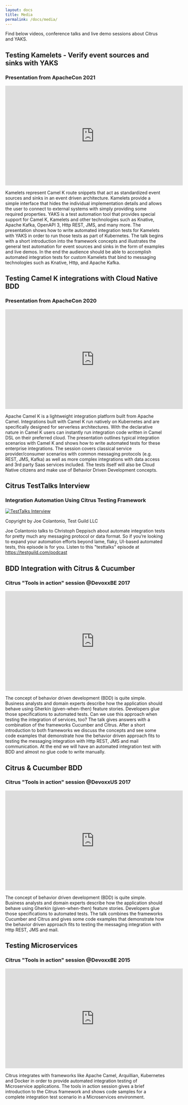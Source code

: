 ```yaml
---
layout: docs
title: Media
permalink: /docs/media/
---
```


Find below videos, conference talks and live demo sessions about Citrus and YAKS.

## Testing Kamelets - Verify event sources and sinks with YAKS
### Presentation from ApacheCon 2021

<iframe width="560" height="315" src="https://www.youtube.com/embed/mIfmMFOgdbI" frameborder="0" allowfullscreen></iframe>

Kamelets represent Camel K route snippets that act as standardized event sources and sinks in an event driven architecture. 
Kamelets provide a simple interface that hides the individual implementation details and allows the user to connect to external 
systems with simply providing some required properties. 
YAKS is a test automation tool that provides special support for Camel K, Kamelets and other technologies such as Knative, 
Apache Kafka, OpenAPI 3, Http REST, JMS, and many more. 
The presentation shows how to write automated integration tests for Kamelets with YAKS in order to run those tests as part of Kubernetes. 
The talk begins with a short introduction into the framework concepts and illustrates the general test automation for event sources
and sinks in the form of examples and live demos. 
In the end the audience should be able to accomplish automated integration tests for custom Kamelets that bind to messaging 
technologies such as Knative, Http, and Apache Kafka.

## Testing Camel K integrations with Cloud Native BDD
### Presentation from ApacheCon 2020

<iframe width="560" height="315" src="https://www.youtube.com/embed/aYLLtj6TdjM" frameborder="0" allowfullscreen></iframe>

Apache Camel K is a lightweight integration platform built from Apache Camel. 
Integrations built with Camel K run natively on Kubernetes and are specifically designed for serverless architectures.
With the declarative nature in Camel K users can instantly run integration code written in Camel DSL on their preferred cloud. 
The presentation outlines typical integration scenarios with Camel K and shows how to write automated tests for these enterprise integrations. 
The session covers classical service provider/consumer scenarios with common messaging protocols (e.g. REST, JMS, Kafka) 
as well as more complex integrations with data access and 3rd party Saas services included. 
The tests itself will also be Cloud Native citizens and make use of Behavior Driven Development concepts.

## Citrus TestTalks Interview
### Integration Automation Using Citrus Testing Framework

<a href="https://testguild.com/podcast/automation/190-integration-automation-using-citrus-testing-framework-christoph-deppisch/" target="_blank"><img src="/img/assets/testtalks-interview/thumbnail.png" alt="TestTalks Interview"></a>

Copyright by Joe Colantonio, Test Guild LLC

Joe Colantonio talks to Christoph Deppisch about automate integration tests for pretty much any messaging protocol or data format.
So if you’re looking to expand your automation efforts beyond lame, flaky, UI-based automated tests, this episode is for you.
Listen to this "testtalks" episode at <a href="https://testguild.com/podcast/automation/190-integration-automation-using-citrus-testing-framework-christoph-deppisch/" target="_blank">https://testguild.com/podcast</a>
    
## BDD Integration with Citrus & Cucumber
### Citrus "Tools in action" session @DevoxxBE 2017

<iframe width="560" height="315" src="https://www.youtube.com/embed/X76Wz0MNdrc" frameborder="0" allowfullscreen></iframe>

The concept of behavior driven development (BDD) is quite simple. 
Business analysts and domain experts describe how the application should behave using Gherkin (given-when-then) feature stories.
Developers glue those specifications to automated tests. 
Can we use this approach when testing the integration of services, too? 
The talk gives answers with a combination of the frameworks Cucumber and Citrus.
After a short introduction to both frameworks we discuss the concepts and see some code examples that demonstrate how 
the behavior driven approach fits to testing the messaging integration with Http REST, JMS and mail communication.
At the end we will have an automated integration test with BDD and almost no glue code to write manually.
    
## Citrus & Cucumber BDD
### Citrus "Tools in action" session @DevoxxUS 2017

<iframe width="560" height="315" src="https://www.youtube.com/embed/jNgROZjI98Y" frameborder="0" allowfullscreen></iframe>

The concept of behavior driven development (BDD) is quite simple. 
Business analysts and domain experts describe how the application should behave using Gherkin (given-when-then) feature stories. 
Developers glue those specifications to automated tests. 
The talk combines the frameworks Cucumber and Citrus and gives some code examples that demonstrate how the behavior driven approach fits to
testing the messaging integration with Http REST, JMS and mail.

## Testing Microservices
### Citrus "Tools in action" session @DevoxxBE 2015

<iframe width="560" height="315" src="https://www.youtube.com/embed/FPgXJveaLTo" frameborder="0" allowfullscreen></iframe>

Citrus integrates with frameworks like Apache Camel, Arquillian, Kubernetes and Docker in order to provide automated integration 
testing of Microservice applications. 
The tools in action session gives a brief introduction to the Citrus framework and shows code samples for a complete integration 
test scenario in a Microservices environment.
